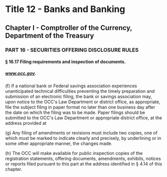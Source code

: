 
# Title 12 - Banks and Banking
## Chapter I - Comptroller of the Currency, Department of the Treasury
### PART 16 - SECURITIES OFFERING DISCLOSURE RULES
#### § 16.17 Filing requirements and inspection of documents.
##### www.occ.gov.

(f) If a national bank or Federal savings association experiences unanticipated technical difficulties preventing the timely preparation and submission of an electronic filing, the bank or savings association may, upon notice to the OCC's Law Department or district office, as appropriate, file the subject filing in paper format no later than one business day after the date on which the filing was to be made. Paper filings should be submitted to the OCC's Law Department or appropriate district office, at the address provided at

(g) Any filing of amendments or revisions must include two copies, one of which must be marked to indicate clearly and precisely, by underlining or in some other appropriate manner, the changes made.

(h) The OCC will make available for public inspection copies of the registration statements, offering documents, amendments, exhibits, notices or reports filed pursuant to this part at the address identified in § 4.14 of this chapter.

